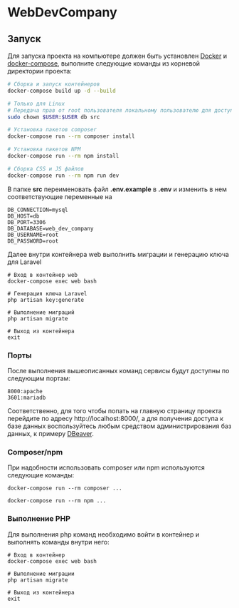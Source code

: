 # WebDevCompany

## Запуск

Для запуска проекта на компьютере должен быть установлен [Docker](https://www.docker.com/) и [docker-compose](https://docs.docker.com/compose/install/), выполните следующие команды из корневой директории проекта:

```bash
# Сборка и запуск контейнеров
docker-compose build up -d --build

# Только для Linux
# Передача прав от root пользователя локальному пользователю для доступа к папкам с проектом и базы данных
sudo chown $USER:$USER db src

# Установка пакетов composer
docker-compose run --rm composer install

# Установка пакетов NPM
docker-compose run --rm npm install

# Сборка CSS и JS файлов
docker-compose run --rm npm run dev 
```

В папке **src** переименовать файл **.env.example** в **.env** и изменить в нем соответствующие переменные на
```
DB_CONNECTION=mysql
DB_HOST=db
DB_PORT=3306
DB_DATABASE=web_dev_company
DB_USERNAME=root
DB_PASSWORD=root
```
Далее внутри контейнера web выполнить миграции и генерацию ключа для Laravel
```
# Вход в контейнер web
docker-compose exec web bash

# Генерация ключа Laravel
php artisan key:generate

# Выполнение миграций
php artisan migrate

# Выход из контейнера
exit
```

### Порты

После выполнения вышеописанных команд сервисы будут доступны по следующим портам:
```
8000:apache
3601:mariadb
```
Соответственно, для того чтобы попать на главную страницу проекта перейдите по адресу http://localhost:8000/, а для получения доступа к базе данных воспользуйтесь любым средством администрирования баз данных, к примеру [DBeaver](https://dbeaver.io/).

### Composer/npm

При надобности использовать composer или npm используются следующие команды:
```
docker-compose run --rm composer ...
```
```
docker-compose run --rm npm ...
```

### Выполнение PHP

Для выполнения php команд необходимо войти в контейнер и выполнять команды внутри него:
```
# Вход в контейнер
docker-compose exec web bash

# Выполнение миграции
php artisan migrate

# Выход из контейнера
exit
```